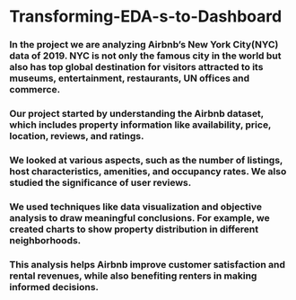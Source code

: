 # Transforming-EDA-s-to-Dashboard
### In the project we are analyzing Airbnb’s New York City(NYC) data of 2019. NYC is not only the famous city in the world but also has top global destination for visitors attracted to its museums, entertainment, restaurants, UN offices and commerce.

### Our project started by understanding the Airbnb dataset, which includes property information like availability, price, location, reviews, and ratings.

### We looked at various aspects, such as the number of listings, host characteristics, amenities, and occupancy rates. We also studied the significance of user reviews.

### We used techniques like data visualization and objective analysis to draw meaningful conclusions. For example, we created charts to show property distribution in different neighborhoods.

### This analysis helps Airbnb improve customer satisfaction and rental revenues, while also benefiting renters in making informed decisions.

